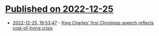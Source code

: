 # [Published on 2022-12-25](index.md)

* [2022-12-25, 19:53:47](https://news.ycombinator.com/item?id=34130594) - [King Charles' first Christmas speech reflects cost-of-living crisis](https://www.bbc.com/news/uk-64053758)
